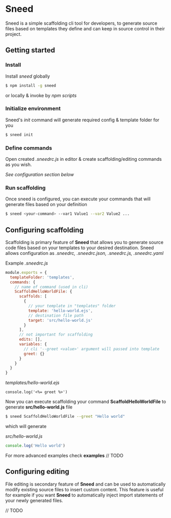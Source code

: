 # Sneed

Sneed is a simple scaffolding cli tool for developers, to generate source files based on templates they define and can keep in source control in their project.

## Getting started

### Install

Install _sneed_ globally

```sh
$ npm install -g sneed
```

or locally & invoke by _npm scripts_

### Initialize environment

Sneed's _init_ command will generate required config & template folder for you

```sh
$ sneed init
```

### Define commands

Open created _.sneedrc.js_ in editor & create scaffolding/editing commands as you wish.

_See configuration section below_

### Run scaffolding

Once sneed is configured, you can execute your commands that will generate files based on your definition

```sh
$ sneed <your-command> --var1 Value1 --var2 Value2 ...
```

## Configuring scaffolding

Scaffolding is primary feature of **Sneed** that allows you to generate source code files based on your templates to your desired destination. Sneed allows configuration as _.sneedrc, .sneedrc.json, .sneedrc.js, .sneedrc.yaml_

Example _.sneedrc.js_

```js
module.exports = {
  templateFolder: 'templates',
  commands: {
    // name of command (used in cli)
    ScaffoldHelloWorldFile: {
      scaffolds: [
        {
          // your template in "templates" folder
          template: 'hello-world.ejs',
          // destination file path
          target: 'src/hello-world.js'
        }
      ],
      // not important for scaffolding
      edits: [],
      variables: {
        // cli '--greet <value>' argument will passed into template
        greet: {}
      }
    }
  }
}
```

_templates/hello-world.ejs_

```
console.log('<%= greet %>')
```

Now you can execute scaffolding your command **ScaffoldHelloWorldFile** to generate **src/hello-world.js** file

```sh
$ sneed ScaffoldHelloWorldFile --greet "Hello world"
```

which will generate

_src/hello-world.js_

```js
console.log('Hello world')
```

For more advanced examples check **examples** // TODO

## Configuring editing

File editing is secondary feature of **Sneed** and can be used to automatically modify existing source files to insert custom content. This feature is useful for example if you want **Sneed** to automatically inject import statements of your newly generated files.

// TODO
